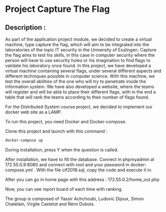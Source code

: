 # Project Capture The Flag
## Description :
As part of the application project module, we decided to create a virtual machine, type capture the flag, which will aim to be integrated into the laboratories of the topic IT security in the University of Esslingen.  Capture the flag aims to test his skills, in this case in computer security where the person will have to use security holes or his imagination to find flags to validate his laboratory once found.
	In this project, we have developed a virtual machine containing several flags, under several different aspects and different techniques possible in computer science. With this machine, we test the overall abilities of the one who will try to penetrate inside the information system.
	We have also developed a website, where the teams will register and will be able to place their different flags, with in the end a table that will rank the teams according to their number of flags found.

For the Distributed System course project, we decided to implement our docker web site as a LAMP.

To run this project, you need Docker and Docker-compose.

Clone this project and launch with this command :
```sh
docker-compose up
```
During installation, press Y when the question is called.

After installation, we have to fill the database. Connect in phpmyadmin at 172.55.0.9:8080 and connect with root and your password in docker-compose.yml . With the file ctf2018.sql, copy the code and execute it in.

After you can go in home page with this address :  172.55.0.2/home_out.php

Now, you can see report board of each time with ranking. 

The group is composed of Yassir Achchoubi, Ludovic Dijoux, Simon Chatelain, Virgile Castelot and Rémi Dubois. 
